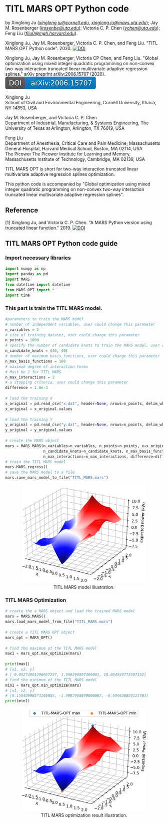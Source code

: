 # TITL MARS OPT Python code
by Xinglong Ju (*xinglong.ju@cornell.edu*, *xinglong.ju@mavs.uta.edu*); Jay M. Rosenberger (*jrosenbe@uta.edu*); Victoria C. P. Chen (*vchen@uta.edu*); Feng Liu (*fliu0@mgh.harvard.edu*).

Xinglong Ju, Jay M. Rosenberger, Victoria C. P. Chen, and Feng Liu. "TITL MARS OPT Python code". 2020.
[![DOI](https://zenodo.org/badge/275648852.svg)](https://zenodo.org/badge/latestdoi/275648852)

Xinglong Ju, Jay M. Rosenberger, Victoria CP Chen, and Feng Liu. "Global optimization using mixed integer quadratic programming on non-convex two-way interaction truncated linear multivariate adaptive regression splines." arXiv preprint arXiv:2006.15707 (2020). [![DOI](/arXiv2006.15707.svg)](https://arxiv.org/abs/2006.15707)<br/>

Xinglong Ju<br/>
School of Civil and Environmental Engineering,
Cornell University, Ithaca, NY 14853, USA

Jay M. Rosenberger, and Victoria C. P. Chen<br/>
Department of Industrial, Manufacturing, & Systems Engineering,
The University of Texas at Arlington, Arlington, TX 76019, USA

Feng Liu<br/>
Department of Anesthesia, Critical Care and Pain Medicine,
Massachusetts General Hospital, Harvard Medical School, Boston, MA 02114, USA<br/>
The Picower The Picower Institute for Learning and Memory,
Massachusetts Institute of Technology, Cambridge, MA 02139, USA

TITL MARS OPT is short for two-way interaction truncated linear multivariate adaptive regression splines optimization.

This python code is accompanied by "Global optimization using mixed integer quadratic programming on non-convex two-way interaction truncated linear multivariate adaptive regression splines".

## Reference
[1] Xinglong Ju, and Victoria C. P. Chen. "A MARS Python version using truncated linear function." 2019. [![DOI](https://zenodo.org/badge/226974692.svg)](https://zenodo.org/badge/latestdoi/226974692)<br/>

## TITL MARS OPT Python code guide
### Import necessary libraries
```python
import numpy as np
import pandas as pd
import MARS
from datetime import datetime
from MARS_OPT import *
import time
```

### This part is train the TITL MARS model.
```python
#parameters to train the MARS model
# number of independent variables, user could change this parameter
n_variables = 2
# size of training dataset, user could change this parameter
n_points = 1000
# specify the number of candidate knots to train the MARS model, user could change this parameter
n_candidate_knots = [40, 40]
# number of maximum basis functions, user could change this parameter
n_max_basis_functions = 100
# maximum degree of interaction terms
# Must be 2 for TITL MARS
n_max_interactions = 2
# a stopping criteria, user could change this parameter
difference = 1.0e-3

# load the training X
x_original = pd.read_csv("x.dat", header=None, nrows=n_points, delim_whitespace=True)
x_original = x_original.values

# load the training Y
y_original = pd.read_csv("y.dat", header=None, nrows=n_points, delim_whitespace=True)
y_original = y_original.values

# create the MARS object
mars = MARS.MARS(n_variables=n_variables, n_points=n_points, x=x_original, y=y_original,
                 n_candidate_knots=n_candidate_knots, n_max_basis_functions=n_max_basis_functions,
                 n_max_interactions=n_max_interactions, difference=difference)
# train the TITL MARS model
mars.MARS_regress()
# save the MARS model to a file
mars.save_mars_model_to_file("TITL_MARS.mars")
```
<p align="center"> 
    <img width="400" src="/TITL_MARS_model.png" alt="TITL MARS model illustration"/><br/>
    TITL MARS model illustration.
</p>

### TITL MARS Optimization
```python
# create the a MARS object and load the trained MARS model
mars = MARS.MARS()
mars.load_mars_model_from_file("TITL_MARS.mars")

# create a TITL MARS OPT object
mars_opt = MARS_OPT()

# find the maximum of the TITL MARS model
max1 = mars_opt.max_optimize(mars)

print(max1)
# [x1, x2, y]
# [-0.05274081296657257, 1.998290807400001, 10.084549773597132]
# find the minimum of the TITL MARS model
min1 = mars_opt.min_optimize(mars)
# [x1, x2, y]
# [0.15040898573205055, -1.9982908070000007, -8.099636884123703]
print(min1)
```
<p align="center"> 
    <img width="400" src="/TITL_MARS_OPT_Result.png" alt="TITL MARS optimization result illustration"/><br/>
    TITL MARS optimization result illustration.
</p>
